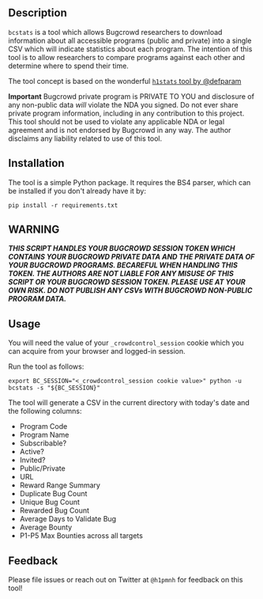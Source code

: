 ## Description

`bcstats` is a tool which allows Bugcrowd researchers to download information about all accessible programs (public and private) into a single CSV which will indicate statistics about each program. The intention of this tool is to allow researchers to compare programs against each other and determine where to spend their time.

The tool concept is based on the wonderful [`h1stats` tool by @defparam](https://github.com/defparam/h1stats)

**Important** Bugcrowd private program is PRIVATE TO YOU and disclosure of any non-public data *will* violate the NDA you signed. Do not ever share private program information, including in any contribution to this project. This tool should not be used to violate any applicable NDA or legal agreement and is not endorsed by Bugcrowd in any way. The author disclaims any liability related to use of this tool.

## Installation

The tool is a simple Python package. It requires the BS4 parser, which can be installed if you don't already have it by:

```
pip install -r requirements.txt
```

## WARNING

***THIS SCRIPT HANDLES YOUR BUGCROWD SESSION TOKEN WHICH CONTAINS YOUR BUGCROWD PRIVATE DATA AND THE PRIVATE DATA OF YOUR BUGCROWD PROGRAMS. BECAREFUL WHEN HANDLING THIS TOKEN. THE AUTHORS ARE NOT LIABLE FOR ANY MISUSE OF THIS SCRIPT OR YOUR BUGCROWD SESSION TOKEN. PLEASE USE AT YOUR OWN RISK. DO NOT PUBLISH ANY CSVs WITH BUGCROWD NON-PUBLIC PROGRAM DATA.***

## Usage

You will need the value of your `_crowdcontrol_session` cookie which you can acquire from your browser and logged-in session.

Run the tool as follows:
```
export BC_SESSION="<_crowdcontrol_session cookie value>" python -u bcstats -s "${BC_SESSION}"
```

The tool will generate a CSV in the current directory with today's date and the following columns:

 * Program Code
 * Program Name
 * Subscribable?
 * Active?
 * Invited?
 * Public/Private
 * URL
 * Reward Range Summary
 * Duplicate Bug Count
 * Unique Bug Count
 * Rewarded Bug Count
 * Average Days to Validate Bug
 * Average Bounty
 * P1-P5 Max Bounties across all targets

## Feedback

Please file issues or reach out on Twitter at `@h1pmnh` for feedback on this tool!
